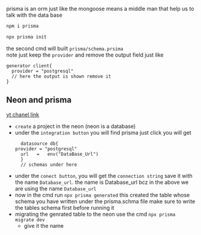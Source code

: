 prisma is an orm just like the mongoose means a middle man that help us to talk with the data base 

```cmd 
npm i prisma
```

```cmd 
npx prisma init
```

the second cmd will built `prisma/schema.prsima`  
note just keep the `provider` and remove the output field 
just like 

```prisma
generator client{
  provider = "postgresql" 
  // here the output is shown remove it 
}

```

## Neon and prisma 

[yt chanel link](https://youtu.be/eGlvq4u_i08?si=oNK6VM58xrYQDkgE)

- `create` a project in the neon (neon is a database) 
- under the `integration button` you will find prisma just click you will get 
  ```prisma 
    datasource db{
  provider = "postgresql" 
    url   =   env("DataBase_Url")
    }
    // schemas under here 
  ```
- under the `conect button`, you will get the `connection string` save it with the name `Database_url`. the name is Database_url bcz in the above we are using the name `Database_url`
- now in the cmd run `npx prisma generated` this created the table whose schema you have written under the prisma.schma file make sure to write the tables schema first before running it 
- migrating the genrated table to the neon use the cmd `npx prisma migrate dev` 
  - give it the name